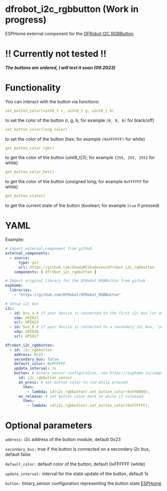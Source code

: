 # dfrobot_i2c_rgbbutton (Work in progress)
ESPHome external component for the [DFRobot I2C RGBButton](https://wiki.dfrobot.com/SKU_DFR0991_Gravity_I2C_RGB_LED_Button_Module).

# !! Currently not tested !!

**_The buttons are ordered, I will test it soon (09.2023)_**

# Functionality

You can interact with the button via functions:

```yaml
set_button_color(uint8_t r, uint8_t g, uint8_t b)
```
to set the color of the button (r, g, b; for example `(0, 0, 0)` for black/off)

```yaml
set_button_color(long color)
```
to set the color of the button (hex; for example `(0xFFFFFF)` for white)

```yaml
get_button_color_rgb()
```
to get the color of the button (uint8_t[3]; for example `{255, 255, 255}` for white)

```yaml
get_button_color_hex()
```
to get the color of the button (unsigned long; for example `0xFFFFFF` for white)

```yaml
get_button_state()
```
to get the current state of the button (boolean; for example `true` if pressed)

# YAML

Example:
```yaml
# Import external_component from github
external_components:
  - source:
      type: git
      url: https://github.com/ShadyMCShadesen/dfrobot_i2c_rgbbutton
    components: [ dfrobot_i2c_rgbbutton ]

# Import original library for the DFRobot_RGBButton from github
esphome:
  libraries:
    - "https://github.com/DFRobot/DFRobot_RGBButton"

# Setup i2c bus
i2c:    
  - id: bus_a # if your device is connected to the first i2c bus (or only one bus exists), 'secondary_bus' needs to be false
    sda: GPIO21
    scl: GPIO22
  - id: bus_b # if your device is connected to a secondary i2c bus, 'secondary_bus' needs to be true
    sda: GPIO16
    scl: GPIO17

dfrobot_i2c_rgbbutton:
  - id: i2c_rgbbutton
    address: 0x23
    secondary_bus: false
    default_color: 0xFFFFFF
    update_interval: 1s
    button: # binary_sensor configuration, see https://esphome.io/components/binary_sensor/index.html
      id: i2c_rgbbutton_sensor
      on_press: # set button color to red while pressed
        then:
          - lambda: id(i2c_rgbbutton).set_button_color(0xFF0000);
      on_release: # set button color back to white if released
        then:
          - lambda: id(i2c_rgbbutton).set_button_color(0xFFFFFF);
```

# Optional parameters

`address:` i2c address of the button module, default 0x23

`secondary_bus:` true if the button is connected on a secondary i2c bus, default false

`default_color:` default color of the button, default 0xFFFFFF (white)

`update_interval:` interval for the state update of the button, default 1s

`button:` binary_sensor configuration representing the button state [ESPHome](https://esphome.io/components/binary_sensor/index.html)
